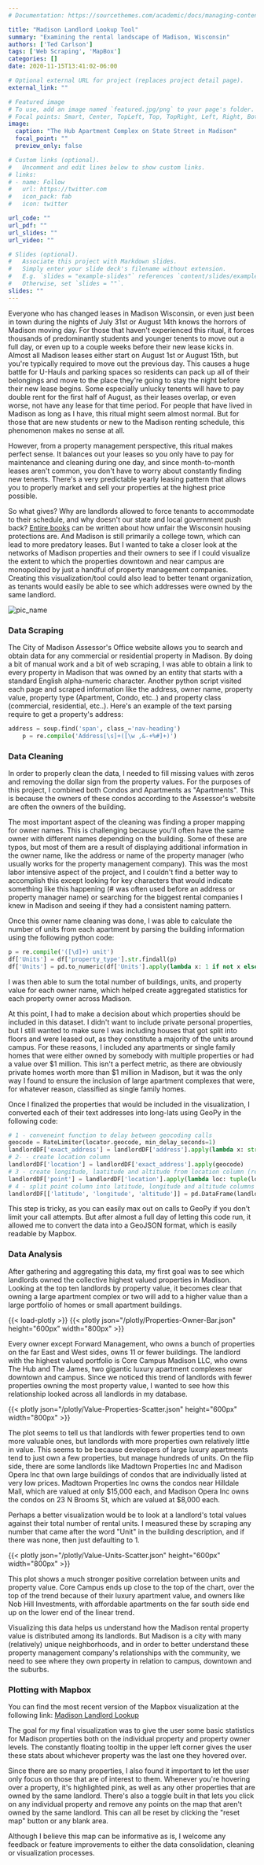 ```yaml
---
# Documentation: https://sourcethemes.com/academic/docs/managing-content/

title: "Madison Landlord Lookup Tool"
summary: "Examining the rental landscape of Madison, Wisconsin"
authors: ['Ted Carlson']
tags: ['Web Scraping', 'MapBox']
categories: []
date: 2020-11-15T13:41:02-06:00

# Optional external URL for project (replaces project detail page).
external_link: ""

# Featured image
# To use, add an image named `featured.jpg/png` to your page's folder.
# Focal points: Smart, Center, TopLeft, Top, TopRight, Left, Right, BottomLeft, Bottom, BottomRight.
image:
  caption: "The Hub Apartment Complex on State Street in Madison"
  focal_point: ""
  preview_only: false

# Custom links (optional).
#   Uncomment and edit lines below to show custom links.
# links:
# - name: Follow
#   url: https://twitter.com
#   icon_pack: fab
#   icon: twitter

url_code: ""
url_pdf: ""
url_slides: ""
url_video: ""

# Slides (optional).
#   Associate this project with Markdown slides.
#   Simply enter your slide deck's filename without extension.
#   E.g. `slides = "example-slides"` references `content/slides/example-slides.md`.
#   Otherwise, set `slides = ""`.
slides: ""
---
```


Everyone who has changed leases in Madison Wisconsin, or even just been in town during the nights of July 31st or August 14th knows the horrors of Madison moving day. For those that haven't experienced this ritual, it forces thousands of predominantly students and younger tenents to move out a full day, or even up to a couple weeks before their new lease kicks in. Almost all Madison leases either start on August 1st or August 15th, but you're typically required to move out the previous day. This causes a huge battle for U-Hauls and parking spaces so residents can pack up all of their belongings and move to the place they're going to stay the night before their new lease begins. Some especially unlucky tenents will have to pay double rent for the first half of August, as their leases overlap, or even worse, not have any lease for that time period. For people that have lived in Madison as long as I have, this ritual might seem almost normal. But for those that are new students or new to the Madison renting schedule, this phenomenon makes no sense at all.



However, from a property management perspective, this ritual makes perfect sense. It balances out your leases so you only have to pay for maintenance and cleaning during one day, and since month-to-month leases aren't common, you don't have to worry about constantly finding new tenents. There's a very predictable yearly leasing pattern that allows you to properly market and sell your properties at the highest price possible. 

So what gives? Why are landlords allowed to force tenants to accommodate to their schedule, and why doesn't our state and local government push back? [Entire books](https://www.evictedbook.com/) can be written about how unfair the Wisconsin housing protections are. And Madison is still primarily a college town, which can lead to more predatory leases. But I wanted to take a closer look at the networks of Madison properties and their owners to see if I could visualize the extent to which the properties downtown and near campus are monopolized by just a handful of property management companies. Creating this visualization/tool could also lead to better tenant organization, as tenants would easily be able to see which addresses were owned by the same landlord.

![pic_name](/img/hippiechristmas.jpg)

### Data Scraping

The City of Madison Assessor's Office website allows you to search and obtain data for any commercial or residential property in Madison. By doing a bit of manual work and a bit of web scraping, I was able to obtain a link to every property in Madison that was owned by an entity that starts with a standard English alpha-numeric character. Another python script visited each page and scraped information like the address, owner name, property value, property type (Apartment, Condo, etc..) and property class (commercial, residential, etc..). Here's an example of the text parsing require to get a property's address:

```python
address = soup.find('span', class_='nav-heading')
    p = re.compile('Address[\s]+([\w ,&-+%#]+)')
```

### Data Cleaning

In order to properly clean the data, I needed to fill missing values with zeros and removing the dollar sign from the property values. For the purposes of this project, I combined both Condos and Apartments as "Apartments". This is because the owners of these condos according to the Assessor's website are often the owners of the building.

The most important aspect of the cleaning was finding a proper mapping for owner names. This is challenging because you'll often have the same owner with different names depending on the building. Some of these are typos, but most of them are a result of displaying additional information in the owner name, like the address or name of the property manager (who usually works for the property management company). This was the most labor intensive aspect of the project, and I couldn't find a better way to accomplish this except looking for key characters that would indicate something like this happening (# was often used before an address or property manager name) or searching for the biggest rental companies I knew in Madison and seeing if they had a consistent naming pattern.

Once this owner name cleaning was done, I was able to calculate the number of units from each apartment by parsing the building information using the following python code:

```python
p = re.compile('([\d]+) unit')
df['Units'] = df['property_type'].str.findall(p)
df['Units'] = pd.to_numeric(df['Units'].apply(lambda x: 1 if not x else x if isinstance(x, float) else x[0]))
```
I was then able to sum the total number of buildings, units, and property value for each owner name, which helped create aggregated statistics for each property owner across Madison.

At this point, I had to make a decision about which properties should be included in this dataset. I didn't want to include private personal properties, but I still wanted to make sure I was including houses that got split into floors and were leased out, as they constitute a majority of the units around campus. For these reasons, I included any apartments or single family homes that were either owned by somebody with multiple properties or had a value over $1 million. This isn't a perfect metric, as there are obviously private homes worth more than $1 million in Madison, but it was the only way I found to ensure the inclusion of large apartment complexes that were, for whatever reason, classified as single family homes.

Once I finalized the properties that would be included in the visualization, I converted each of their text addresses into long-lats using GeoPy in the following code:

```python
# 1 - conveneint function to delay between geocoding calls
geocode = RateLimiter(locator.geocode, min_delay_seconds=1)
landlordDF['exact_address'] = landlordDF['address'].apply(lambda x: str(x) + " Madison, Wisconsin USA")
# 2- - create location column
landlordDF['location'] = landlordDF['exact_address'].apply(geocode)
# 3 - create longitude, laatitude and altitude from location column (returns tuple)
landlordDF['point'] = landlordDF['location'].apply(lambda loc: tuple(loc.point) if loc else None)
# 4 - split point column into latitude, longitude and altitude columns
landlordDF[['latitude', 'longitude', 'altitude']] = pd.DataFrame(landlordDF['point'].tolist(), index=landlordDF.index)
```

This step is tricky, as you can easily max out on calls to GeoPy if you don't limit your call attempts. But after almost a full day of letting this code run, it allowed me to convert the data into a GeoJSON format, which is easily readable by Mapbox.

### Data Analysis

After gathering and aggregating this data, my first goal was to see which landlords owned the collective highest valued properties in Madison. Looking at the top ten landlords by property value, it becomes clear that owning a large apartment complex or two will add to a higher value than a large portfolio of homes or small apartment buildings. 

{{< load-plotly >}}
{{< plotly json="/plotly/Properties-Owner-Bar.json" height="600px" width="800px" >}}

Every owner except Forward Management, who owns a bunch of properties on the far East and West sides, owns 11 or fewer buildings. The landlord with the highest valued portfolio is Core Campus Madison LLC, who owns The Hub and The James, two gigantic luxury apartment complexes near downtown and campus. Since we noticed this trend of landlords with fewer properties owning the most property value, I wanted to see how this relationship looked across all landlords in my database. 

{{< plotly json="/plotly/Value-Properties-Scatter.json" height="600px" width="800px"  >}}

The plot seems to tell us that landlords with fewer properties tend to own more valuable ones, but landlords with more properties own relatively little in value. This seems to be because developers of large luxury apartments tend to just own a few properties, but manage hundreds of units. On the flip side, there are some landlords like Madtown Properties Inc and Madison Opera Inc that own large buildings of condos that are individually listed at very low prices. Madtown Properties Inc owns the condos near Hilldale Mall, which are valued at only $15,000 each, and Madison Opera Inc owns the condos on 23 N Brooms St, which are valued at $8,000 each. 

Perhaps a better visualization would be to look at a landlord's total values against their total number of rental units. I measured these by scraping any number that came after the word "Unit" in the building description, and if there was none, then just defaulting to 1. 

{{< plotly json="/plotly/Value-Units-Scatter.json" height="600px" width="800px"  >}}

This plot shows a much stronger positive correlation between units and property value. Core Campus ends up close to the top of the chart, over the top of the trend because of their luxury apartment value, and owners like Nob Hill Investments, with affordable apartments on the far south side end up on the lower end of the linear trend.

Visualizing this data helps us understand how the Madison rental property value is distributed among its landlords. But Madison is a city with many (relatively) unique neighborhoods, and in order to better understand these property management company's relationships with the community, we need to see where they own property in relation to campus, downtown and the suburbs. 

### Plotting with Mapbox
You can find the most recent version of the Mapbox visualization at the following link: [Madison Landlord Lookup](https://madison-landlords.herokuapp.com/)

The goal for my final visualization was to give the user some basic statistics for Madison properties both on the individual property and property owner levels. The constantly floating tooltip in the upper left corner gives the user these stats about whichever property was the last one they hovered over.

Since there are so many properties, I also found it important to let the user only focus on those that are of interest to them. Whenever you're hovering over a property, it's highlighted pink, as well as any other properties that are owned by the same landlord. There's also a toggle built in that lets you click on any individual property and remove any points on the map that aren't owned by the same landlord. This can all be reset by clicking the "reset map" button or any blank area.

Although I believe this map can be informative as is, I welcome any feedback or feature improvements to either the data consolidation, cleaning or visualization processes.

